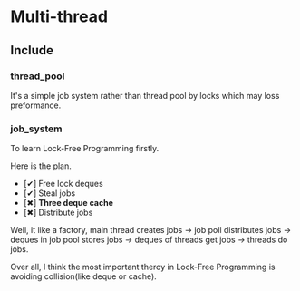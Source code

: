 # Multi-thread

## Include

### thread_pool

It's a simple job system rather than thread pool by locks which may loss preformance.

### job_system

To learn Lock-Free Programming firstly.

Here is the plan.

- [✔] Free lock deques
- [✔] Steal jobs
- [✖] **Three deque cache**
- [✖] Distribute jobs

Well, it like a factory, main thread creates jobs -> job poll distributes jobs -> deques in job pool stores jobs -> deques of threads get jobs -> threads do jobs.

Over all, I think the most important theroy in Lock-Free Programming is avoiding collision(like deque or cache).
